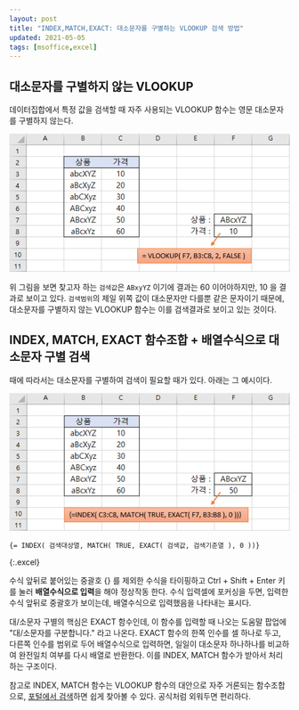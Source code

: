 ```yaml
---
layout: post
title: "INDEX,MATCH,EXACT: 대소문자를 구별하는 VLOOKUP 검색 방법"
updated: 2021-05-05
tags: [msoffice,excel]
---
```


## 대소문자를 구별하지 않는 VLOOKUP

데이터집합에서 특정 값을 검색할 때 자주 사용되는 VLOOKUP 함수는 영문 대소문자를 구별하지 않는다.

![그림00](/img/msoffice/msoffice-0000.png)

위 그림을 보면 찾고자 하는 `검색값`은 `ABxyYZ` 이기에 결과는 60 이어야하지만, 10 을 결과로 보이고 있다. `검색범위`의 제일 위쪽 값이 대소문자만 다를뿐 같은 문자이기 때문에, 대소문자를 구별하지 않는 VLOOKUP 함수는 이를 검색결과로 보이고 있는 것이다.

## INDEX, MATCH, EXACT 함수조합 + 배열수식으로 대소문자 구별 검색

때에 따라서는 대소문자를 구별하여 검색이 필요할 때가 있다. 아래는 그 예시이다.

![그림01](/img/msoffice/msoffice-0001.png)

```excel
{= INDEX( 검색대상열, MATCH( TRUE, EXACT( 검색값, 검색기준열 ), 0 ))}
```
{:.excel}

수식 앞뒤로 붙어있는 중괄호 {} 를 제외한 수식을 타이핑하고 Ctrl + Shift + Enter 키를 눌러 **배열수식으로 입력**을 해야 정상작동 한다. 수식 입력셀에 포커싱을 두면, 입력한 수식 앞뒤로 중괄호가 보이는데, 배열수식으로 입력했음을 나타내는 표시다.

대/소문자 구별의 핵심은 EXACT 함수인데, 이 함수를 입력할 때 나오는 도움말 팝업에 "대/소문자를 구분합니다." 라고 나온다. EXACT 함수의 한쪽 인수를 셀 하나로 두고, 다른쪽 인수를 범위로 두어 배열수식으로 입력하면, 일일이 대소문자 하나하나를 비교하여 완전일치 여부를 다시 배열로 반환한다. 이를 INDEX, MATCH 함수가 받아서 처리하는 구조이다.

참고로 INDEX, MATCH 함수는 VLOOKUP 함수의 대안으로 자주 거론되는 함수조합으로, [포털에서 검색](https://www.google.com/search?q=%EC%97%91%EC%85%80+index+match+%EC%82%AC%EC%9A%A9%EB%B2%95&source=hp&ei=XkiRYMeoKMqYr7wPj5uvkAQ&iflsig=AINFCbYAAAAAYJFWbu4BUmu1IwIjgBoUVPBlyc99ybGc&oq=%EC%97%91%EC%85%80+index+match+%EC%82%AC%EC%9A%A9%EB%B2%95&gs_lcp=Cgdnd3Mtd2l6EAMyAggAOgUIABCxAzoICAAQsQMQgwE6BQgAEM0CULEJWNhHYPVJaAZwAHgCgAGDAYgBqB-SAQQwLjMzmAEAoAEBqgEHZ3dzLXdpeg&sclient=gws-wiz&ved=0ahUKEwjHz5m0jbDwAhVKzIsBHY_NC0IQ4dUDCAc&uact=5)하면 쉽게 찾아볼 수 있다. 공식처럼 외워두면 편리하다.